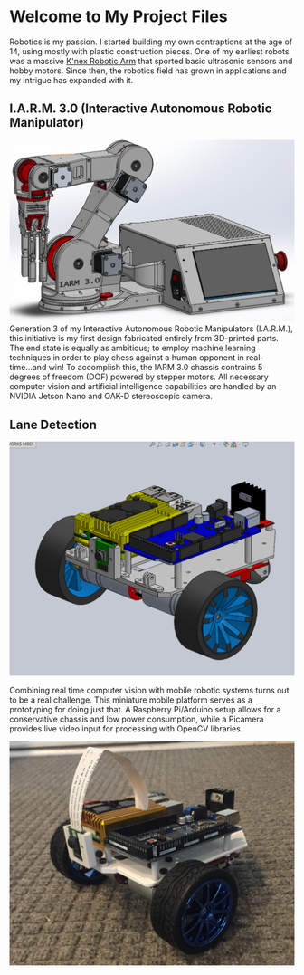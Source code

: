 # Welcome to My Project Files

Robotics is my passion. I started building my own contraptions at the age of 14, using mostly with plastic construction pieces. One of my earliest robots was a massive [K'nex Robotic Arm](https://www.youtube.com/watch?v=M24NSTdlk6I) that sported basic ultrasonic sensors and hobby motors. Since then, the robotics field has grown in applications and my intrigue has expanded with it. 

## I.A.R.M. 3.0 (Interactive Autonomous Robotic Manipulator)

![IARM 3 CAD](./assets/complete_chassis.JPG)
Generation 3 of my Interactive Autonomous Robotic Manipulators (I.A.R.M.), this initiative is my first design fabricated entirely from 3D-printed parts. The end state is equally as ambitious; to employ machine learning techniques in order to play chess against a human opponent in real-time...and win! To accomplish this, the IARM 3.0 chassis contrains 5 degrees of freedom (DOF) powered by stepper motors. All necessary computer vision and artificial intelligence capabilities are handled by an NVIDIA Jetson Nano and OAK-D stereoscopic camera. 

## Lane Detection

![Mini dorito CAD](./assets/Mini_dorito_CAD.PNG)

Combining real time computer vision with mobile robotic systems turns out to be a real challenge. This miniature mobile platform serves as a prototyping for doing just that. A Raspberry Pi/Arduino setup allows for a conservative chassis and low power consumption, while a Picamera provides live video input for processing with OpenCV libraries.

![Mini dorito assembled](./assets/Mini_dorito_assembled.JPG)
